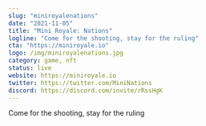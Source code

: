 ```yaml
---
slug: "miniroyalenations"
date: "2021-11-05"
title: "Mini Royale: Nations"
logline: "Come for the shooting, stay for the ruling"
cta: "https://miniroyale.io"
logo: /img/miniroyalenations.jpg
category: game, nft
status: live
website: https://miniroyale.io
twitter: https://twitter.com/MiniNations
discord: https://discord.com/invite/rRssHgK
---
```


Come for the shooting, stay for the ruling
